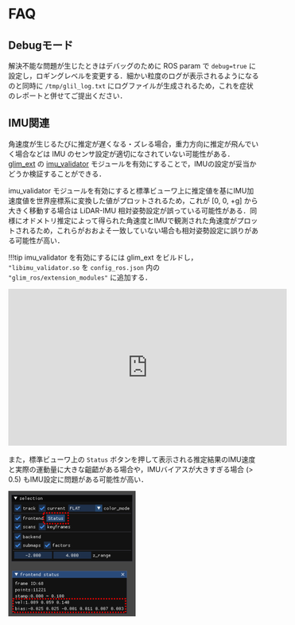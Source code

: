 # FAQ

## Debugモード

解決不能な問題が生じたときはデバッグのために ROS param で ```debug=true``` に設定し，ロギングレベルを変更する．細かい粒度のログが表示されるようになるのと同時に ```/tmp/glil_log.txt``` にログファイルが生成されるため，これを症状のレポートと併せてご提出ください．

## IMU関連

角速度が生じるたびに推定が遅くなる・ズレる場合，重力方向に推定が飛んでいく場合などは IMU のセンサ設定が適切になされていない可能性がある．[glim_ext](https://github.com/koide3/glim_ext) の [imu_validator](https://github.com/koide3/glim_ext/tree/master/modules/frontend/imu_validator) モジュールを有効にすることで，IMUの設定が妥当かどうか検証することができる．

imu_validator モジュールを有効にすると標準ビューワ上に推定値を基にIMU加速度値を世界座標系に変換した値がプロットされるため，これが [0, 0, +g] から大きく移動する場合は LiDAR-IMU 相対姿勢設定が誤っている可能性がある．同様にオドメトリ推定によって得られた角速度とIMUで観測された角速度がプロットされるため，これらがおおよそ一致していない場合も相対姿勢設定に誤りがある可能性が高い．

!!!tip
    imu_validator を有効にするには glim_ext をビルドし， ```"libimu_validator.so``` を ```config_ros.json``` 内の ```"glim_ros/extension_modules"``` に追加する．

<div class="youtube">
<iframe width="560" height="315" src="https://www.youtube.com/embed/tsOJHTObuqY" title="YouTube video player" frameborder="0" allow="accelerometer; autoplay; clipboard-write; encrypted-media; gyroscope; picture-in-picture" allowfullscreen></iframe>
</div>

また，標準ビューワ上の ```Status``` ボタンを押して表示される推定結果のIMU速度と実際の運動量に大きな齟齬がある場合や，IMUバイアスが大きすぎる場合 (> 0.5) もIMU設定に問題がある可能性が高い．

![frontend_status](assets/images/frontend_status.png)